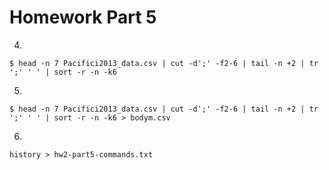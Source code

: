 # Homework Part 5

4. 
```
$ head -n 7 Pacifici2013_data.csv | cut -d';' -f2-6 | tail -n +2 | tr ';' ' ' | sort -r -n -k6 
```

5. 
```
$ head -n 7 Pacifici2013_data.csv | cut -d';' -f2-6 | tail -n +2 | tr ';' ' ' | sort -r -n -k6 > bodym.csv
```

6. 
```
history > hw2-part5-commands.txt
```
